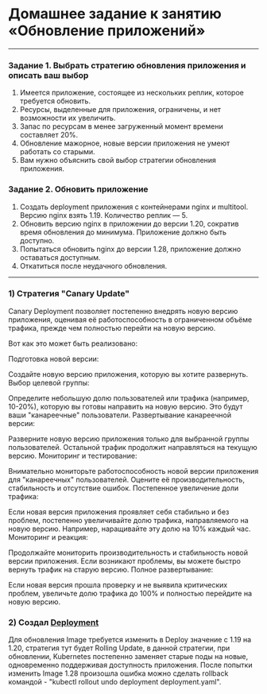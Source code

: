 # Домашнее задание к занятию «Обновление приложений»

-------

### Задание 1. Выбрать стратегию обновления приложения и описать ваш выбор

1. Имеется приложение, состоящее из нескольких реплик, которое требуется обновить.
2. Ресурсы, выделенные для приложения, ограничены, и нет возможности их увеличить.
3. Запас по ресурсам в менее загруженный момент времени составляет 20%.
4. Обновление мажорное, новые версии приложения не умеют работать со старыми.
5. Вам нужно объяснить свой выбор стратегии обновления приложения.

### Задание 2. Обновить приложение

1. Создать deployment приложения с контейнерами nginx и multitool. Версию nginx взять 1.19. Количество реплик — 5.
2. Обновить версию nginx в приложении до версии 1.20, сократив время обновления до минимума. Приложение должно быть доступно.
3. Попытаться обновить nginx до версии 1.28, приложение должно оставаться доступным.
4. Откатиться после неудачного обновления.

-----

### 1) Стратегия "Canary Update"

Canary Deployment позволяет постепенно внедрять новую версию приложения, оценивая её работоспособность в ограниченном объёме трафика, прежде чем полностью перейти на новую версию.

Вот как это может быть реализовано:

Подготовка новой версии:

Создайте новую версию приложения, которую вы хотите развернуть.
Выбор целевой группы:

Определите небольшую долю пользователей или трафика (например, 10-20%), которую вы готовы направить на новую версию. Это будут ваши "канареечные" пользователи.
Развертывание канареечной версии:

Разверните новую версию приложения только для выбранной группы пользователей. Остальной трафик продолжит направляться на текущую версию.
Мониторинг и тестирование:

Внимательно мониторьте работоспособность новой версии приложения для "канареечных" пользователей. Оцените её производительность, стабильность и отсутствие ошибок.
Постепенное увеличение доли трафика:

Если новая версия приложения проявляет себя стабильно и без проблем, постепенно увеличивайте долю трафика, направляемого на новую версию. Например, наращивайте эту долю на 10% каждый час.
Мониторинг и реакция:

Продолжайте мониторить производительность и стабильность новой версии приложения. Если возникают проблемы, вы можете быстро вернуть трафик на старую версию.
Полное развертывание:

Если новая версия прошла проверку и не выявила критических проблем, увеличьте долю трафика до 100% и полностью перейдите на новую версию.

### 2) Создал [Deployment](deploy/deployment.yaml)
Для обновления Image требуется изменить в Deploy значение с 1.19 на 1.20, стратегия тут будет Rolling Update, в данной стратегии, при обновлении, Kubernetes постепенно заменяет старые поды на новые, одновременно поддерживая доступность приложения. После попытки изменить Image 1.28 произошла ошибка можно сделать rollback командой - "kubectl rollout undo deployment deployment.yaml".
